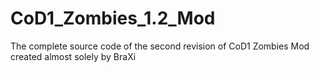 # CoD1_Zombies_1.2_Mod
The complete source code of the second revision of CoD1 Zombies Mod created almost solely by BraXi
